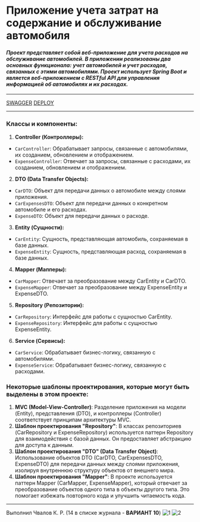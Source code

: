 # Приложение учета затрат на содержание и обслуживание автомобиля
#### _Проект представляет собой веб-приложение для учета расходов на обслуживание автомобилей. В приложении реализованы два основных функционала: учет автомобилей и учет расходов, связанных с этими автомобилями. Проект использует Spring Boot и является веб-приложением с RESTful API для управления информацией об автомобилях и их расходах._
---
[SWAGGER](https://vehicle-maintenance-costs-app.onrender.com/swagger-ui/index.html)
[DEPLOY](https://vehicle-maintenance-costs-app-client.onrender.com)


---


### Классы и компоненты:

1. **Controller (Контроллеры):**
 - `CarController`: Обрабатывает запросы, связанные с автомобилями, их созданием, обновлением и отображением.
 - `ExpenseController`: Отвечает за запросы, связанные с расходами, их созданием, обновлением и отображением.

2. **DTO (Data Transfer Objects):**
 - `CarDTO`: Объект для передачи данных о автомобиле между слоями приложения.
 - `CarExpensesDTO`: Объект для передачи данных о конкретном автомобиле и его расходах.
 - `ExpenseDTO`: Объект для передачи данных о расходе.

3. **Entity (Сущности):**
 - `CarEntity`: Сущность, представляющая автомобиль, сохраняемая в базе данных.
 - `ExpenseEntity`: Сущность, представляющая расход, сохраняемая в базе данных.

4. **Mapper (Мапперы):**
 - `CarMapper`: Отвечает за преобразование между CarEntity и CarDTO.
 - `ExpenseMapper`: Отвечает за преобразование между ExpenseEntity и ExpenseDTO.

5. **Repository (Репозитории):**
 - `CarRepository`: Интерфейс для работы с сущностью CarEntity.
 - `ExpenseRepository`:  Интерфейс для работы с сущностью ExpenseEntity.

6. **Service (Сервисы):**
 - `CarService`: Обрабатывает бизнес-логику, связанную с автомобилями.
 - `ExpenseService`: Обрабатывает бизнес-логику, связанную с расходами.

### Некоторые шаблоны проектирования, которые могут быть выделены в этом проекте:

1. **MVC (Model-View-Controller)**: Разделение приложения на модели (Entity), представления (DTO), и контроллеры (Controller) соответствует принципам архитектуры MVC.
2. **Шаблон проектирования "Repository"**: В классах репозиториев (CarRepository и ExpenseRepository) используется паттерн Repository для взаимодействия с базой данных. Он предоставляет абстракцию для доступа к данным.
3. **Шаблон проектирования "DTO" (Data Transfer Object)**: Использование объектов DTO (CarDTO, CarExpensesDTO, ExpenseDTO) для передачи данных между слоями приложения, изолируя внутреннюю структуру объектов от внешнего мира.
4. **Шаблон проектирования "Mapper"**: В проекте используется паттерн Mapper (CarMapper, ExpenseMapper), который отвечает за преобразование объектов одного типа в объекты другого типа. Это помогает избежать повторного кода и улучшить читаемость кода.

---

Выполнил Чвалов К. Р. (14 в списке журнала - **ВАРИАНТ 10**)
![1](https://github.com/KASSTUSS/vehicle-maintenance-costs-app/assets/71774684/1915403e-bf60-4644-a8c9-3fb94c5d3b4b)
![2](https://github.com/KASSTUSS/vehicle-maintenance-costs-app/assets/71774684/d58dfe62-cfef-473b-b70c-594365a8226a)
